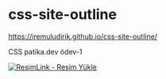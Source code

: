 # css-site-outline

https://iremuludirik.github.io/css-site-outline/

CSS patika.dev ödev-1

<a href="https://resimlink.com/tAhgNCV" title="ResimLink - Resim Yükle"><img src="https://r.resimlink.com/tAhgNCV.jpg" title="ResimLink - Resim Yükle" alt="ResimLink - Resim Yükle"></a>
